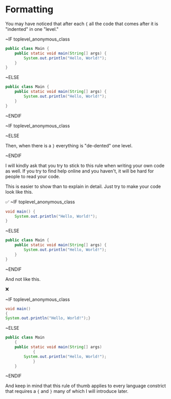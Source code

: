 # Formatting

You may have noticed that after each `{` all the code that comes after it is "indented" in one "level."

~IF toplevel_anonymous_class

```java
public class Main {
    public static void main(String[] args) {
        System.out.println("Hello, World!");
    }
}
```

~ELSE

```java
public class Main {
    public static void main(String[] args) {
        System.out.println("Hello, World!");
    }
}
```

~ENDIF

~IF toplevel_anonymous_class

~ELSE

Then, when there is a `}` everything is "de-dented" one level.

~ENDIF

I will kindly ask that you try to stick to this rule when writing your own code as well.
If you try to find help online and you haven't, it will be hard for people
to read your code.

This is easier to show than to explain in detail. Just try to make your code look like this.

✅
~IF toplevel_anonymous_class

```java
void main() {
    System.out.println("Hello, World!");
}
```

~ELSE

```java
public class Main {
    public static void main(String[] args) {
        System.out.println("Hello, World!");
    }
}
```

~ENDIF

And not like this.

❌

~IF toplevel_anonymous_class

```java
void main()
{
System.out.println("Hello, World!");}
```

~ELSE

```java
public class Main
    {
    public static void main(String[] args)
            {
        System.out.println("Hello, World!");
            }
    }
```

~ENDIF

And keep in mind that this rule of thumb applies to every language constrict that requires a `{` and `}` many of which I will introduce later.
